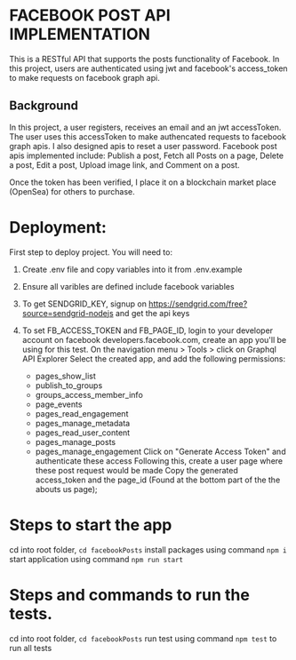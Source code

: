 # FACEBOOK POST API IMPLEMENTATION

This is a RESTful API that supports the posts functionality of Facebook. In this project, users are authenticated using jwt and facebook's access_token to make requests on facebook graph api.

## Background
In this project, a user registers, receives an email and an jwt accessToken. The user uses this accessToken to make authencated requests to facebook graph apis. I also designed apis to reset a user password. Facebook post apis implemented include: Publish a post, Fetch all Posts on a page, Delete a post, Edit a post, Upload image link, and Comment on a post. 

Once the token has been verified, I place it on a blockchain market place (OpenSea) for others to purchase. 

# Deployment:
First step to deploy project. You will need to:

1. Create .env file and copy variables into it from .env.example

2. Ensure all varibles are defined include facebook variables

3. To get SENDGRID_KEY, signup on https://sendgrid.com/free?source=sendgrid-nodejs and get the api keys

4. To set FB_ACCESS_TOKEN and FB_PAGE_ID, login to your developer account on facebook developers.facebook.com, create an app you'll be using for this test.
  On the navigation menu > Tools > click on Graphql API Explorer
  Select the created app, and add the following permissions:
    - pages_show_list
    - publish_to_groups
    - groups_access_member_info
    - page_events
    - pages_read_engagement
    - pages_manage_metadata
    - pages_read_user_content
    - pages_manage_posts
    - pages_manage_engagement
  Click on "Generate Access Token" and authenticate these access
  Following this, create a user page where these post request would be made
  Copy the generated access_token and the page_id (Found at the bottom part of the the abouts us page);

# Steps to start the app
cd into root folder, `cd facebookPosts`
install packages using command `npm i`
start application using command `npm run start`

# Steps and commands to run the tests.
cd into root folder, `cd facebookPosts`
run test using command `npm test` to run all tests

